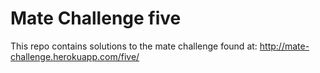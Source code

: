 Mate Challenge five
===================

This repo contains solutions to the mate challenge found at: http://mate-challenge.herokuapp.com/five/
